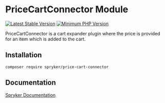 # PriceCartConnector Module
[![Latest Stable Version](https://poser.pugx.org/spryker/price-cart-connector/v/stable.svg)](https://packagist.org/packages/spryker/price-cart-connector)
[![Minimum PHP Version](https://img.shields.io/badge/php-%3E%3D%208.2-8892BF.svg)](https://php.net/)

PriceCartConnector is a cart expander plugin where the price is provided for an item which is added to the cart.

## Installation

```
composer require spryker/price-cart-connector
```

## Documentation

[Spryker Documentation](https://docs.spryker.com)
